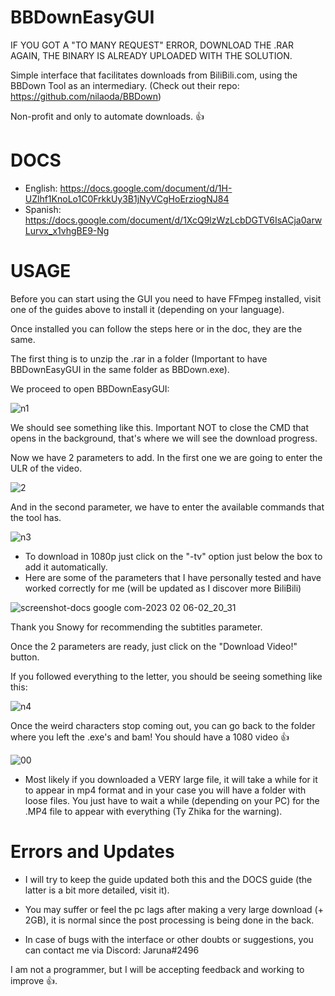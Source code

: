 # BBDownEasyGUI

IF YOU GOT A "TO MANY REQUEST" ERROR, DOWNLOAD THE .RAR AGAIN, THE BINARY IS ALREADY UPLOADED WITH THE SOLUTION.

Simple interface that facilitates downloads from BiliBili.com, using the BBDown Tool as an intermediary. (Check out their repo: https://github.com/nilaoda/BBDown)

Non-profit and only to automate downloads. 👍

# DOCS

* English: https://docs.google.com/document/d/1H-UZlhf1KnoLo1C0FrkkUy3B1jNyVCgHoErziogNJ84
* Spanish: https://docs.google.com/document/d/1XcQ9lzWzLcbDGTV6IsACja0arwLurvx_x1vhgBE9-Ng

# USAGE

Before you can start using the GUI you need to have FFmpeg installed, visit one of the guides above to install it (depending on your language).

Once installed you can follow the steps here or in the doc, they are the same.

The first thing is to unzip the .rar in a folder (Important to have BBDownEasyGUI in the same folder as BBDown.exe).

We proceed to open BBDownEasyGUI:

![n1](https://user-images.githubusercontent.com/106907367/218401472-4997766f-ffa1-46ad-822d-17b4fba4e87c.PNG)

We should see something like this. Important NOT to close the CMD that opens in the background, that's where we will see the download progress.


Now we have 2 parameters to add. In the first one we are going to enter the ULR of the video.

![2](https://user-images.githubusercontent.com/106907367/218401561-260eae9b-f002-44b1-8591-c73d0f17b41e.PNG)

And in the second parameter, we have to enter the available commands that the tool has.

![n3](https://user-images.githubusercontent.com/106907367/218401598-3d9d42b6-83c0-44f6-8be5-ad846bd69dbe.PNG)

* To download in 1080p just click on the "-tv" option just below the box to add it automatically.
* Here are some of the parameters that I have personally tested and have worked correctly for me (will be updated as I discover more BiliBili)

![screenshot-docs google com-2023 02 06-02_20_31](https://user-images.githubusercontent.com/106907367/216889859-3a863204-ed64-48a8-b161-197167211705.png)

Thank you Snowy for recommending the subtitles parameter.
 
 Once the 2 parameters are ready, just click on the "Download Video!" button.
 
 If you followed everything to the letter, you should be seeing something like this:
 
![n4](https://user-images.githubusercontent.com/106907367/218401642-2a163980-3022-48af-9df5-5450f46d50d5.PNG)

Once the weird characters stop coming out, you can go back to the folder where you left the .exe's and bam! You should have a 1080 video 👍

![00](https://user-images.githubusercontent.com/106907367/216890000-4dea2532-8e02-422c-b142-97401d68c821.PNG)

* Most likely if you downloaded a VERY large file, it will take a while for it to appear in mp4 format and in your case you will have a folder with loose files. You just have to wait a while (depending on your PC) for the .MP4 file to appear with everything (Ty Zhika for the warning).

# Errors and Updates

* I will try to keep the guide updated both this and the DOCS guide (the latter is a bit more detailed, visit it).
* You may suffer or feel the pc lags after making a very large download (+ 2GB), it is normal since the post processing is being done in the back.

* In case of bugs with the interface or other doubts or suggestions, you can contact me via Discord: Jaruna#2496

I am not a programmer, but I will be accepting feedback and working to improve 👍.





